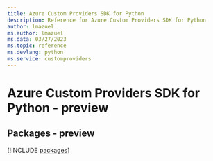 ```yaml
---
title: Azure Custom Providers SDK for Python
description: Reference for Azure Custom Providers SDK for Python
author: lmazuel
ms.author: lmazuel
ms.data: 03/27/2023
ms.topic: reference
ms.devlang: python
ms.service: customproviders
---
```

# Azure Custom Providers SDK for Python - preview
## Packages - preview
[!INCLUDE [packages](custom-providers-index.md)]
